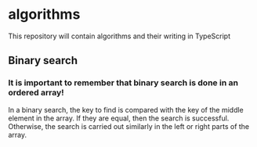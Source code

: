 # algorithms
This repository will contain algorithms and their writing in TypeScript
## Binary search
### It is important to remember that binary search is done in an ordered array!
In a binary search, the key to find is compared with the key of the middle element in the array. If they are equal, then the search is successful. Otherwise, the search is carried out similarly in the left or right parts of the array.
